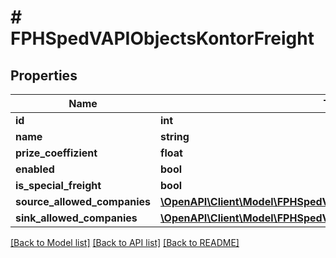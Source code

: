 # # FPHSpedVAPIObjectsKontorFreight

## Properties

Name | Type | Description | Notes
------------ | ------------- | ------------- | -------------
**id** | **int** |  | [readonly]
**name** | **string** |  | [readonly]
**prize_coeffizient** | **float** |  | [readonly]
**enabled** | **bool** |  | [readonly]
**is_special_freight** | **bool** |  | [readonly]
**source_allowed_companies** | [**\OpenAPI\Client\Model\FPHSpedVAPIObjectsMapsCompanyCategory[]**](FPHSpedVAPIObjectsMapsCompanyCategory.md) |  | [readonly]
**sink_allowed_companies** | [**\OpenAPI\Client\Model\FPHSpedVAPIObjectsMapsCompanyCategory[]**](FPHSpedVAPIObjectsMapsCompanyCategory.md) |  | [readonly]

[[Back to Model list]](../../README.md#models) [[Back to API list]](../../README.md#endpoints) [[Back to README]](../../README.md)
